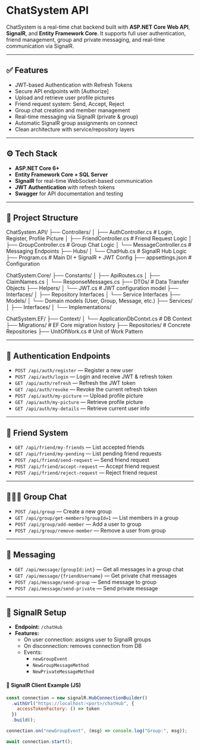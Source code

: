 # ChatSystem API

ChatSystem is a real-time chat backend built with **ASP.NET Core Web API**, **SignalR**, and **Entity Framework Core**. It supports full user authentication, friend management, group and private messaging, and real-time communication via SignalR.

---

## ✅ Features

- JWT-based Authentication with Refresh Tokens
- Secure API endpoints with [Authorize]
- Upload and retrieve user profile pictures
- Friend request system: Send, Accept, Reject
- Group chat creation and member management
- Real-time messaging via SignalR (private & group)
- Automatic SignalR group assignments on connect
- Clean architecture with service/repository layers

---

## ⚙️ Tech Stack

- **ASP.NET Core 6+**
- **Entity Framework Core + SQL Server**
- **SignalR** for real-time WebSocket-based communication
- **JWT Authentication** with refresh tokens
- **Swagger** for API documentation and testing

---

## 📁 Project Structure

ChatSystem.API/
├── Controllers/
│ ├── AuthController.cs # Login, Register, Profile Picture
│ ├── FriendController.cs # Friend Request Logic
│ ├── GroupController.cs # Group Chat Logic
│ └── MessageController.cs # Messaging Endpoints
├── Hubs/
│ └── ChatHub.cs # SignalR Hub Logic
├── Program.cs # Main DI + SignalR + JWT Config
├── appsettings.json # Configuration

ChatSystem.Core/
├── Constants/
│ ├── ApiRoutes.cs
│ ├── ClaimNames.cs
│ └── ResponseMessages.cs
├── DTOs/ # Data Transfer Objects
├── Helpers/
│ └── JWT.cs # JWT configuration model
├── Interfaces/
│ ├── Repository Interfaces
│ └── Service Interfaces
├── Models/
│ └── Domain models (User, Group, Message, etc.)
├── Services/
│ ├── Interfaces/
│ └── Implementations/

ChatSystem.EF/
├── Context/
│ └── ApplicationDbContxt.cs # DB Context
├── Migrations/ # EF Core migration history
├── Repositories/ # Concrete Repositories
├── UnitOfWork.cs # Unit of Work Pattern


---

## 🔐 Authentication Endpoints

- `POST /api/auth/register` — Register a new user  
- `POST /api/auth/login` — Login and receive JWT & refresh token  
- `GET /api/auth/refresh` — Refresh the JWT token  
- `GET /api/auth/revoke` — Revoke the current refresh token  
- `POST /api/auth/my-picture` — Upload profile picture  
- `GET /api/auth/my-picture` — Retrieve profile picture  
- `GET /api/auth/my-details` — Retrieve current user info  

---

## 👥 Friend System

- `GET /api/friend/my-friends` — List accepted friends  
- `GET /api/friend/my-pending` — List pending friend requests  
- `POST /api/friend/send-request` — Send friend request  
- `POST /api/friend/accept-request` — Accept friend request  
- `POST /api/friend/reject-request` — Reject friend request  

---

## 🧑‍🤝‍🧑 Group Chat

- `POST /api/group` — Create a new group  
- `GET /api/group/get-members?groupId=1` — List members in a group  
- `POST /api/group/add-member` — Add a user to group  
- `POST /api/group/remove-member` — Remove a user from group  

---

## 💬 Messaging

- `GET /api/message/{groupId:int}` — Get all messages in a group chat  
- `GET /api/message/{friendUsername}` — Get private chat messages  
- `POST /api/message/send-group` — Send message to group  
- `POST /api/message/send-private` — Send private message  

---

## 🔌 SignalR Setup

- **Endpoint:** `/chatHub`
- **Features:**
  - On user connection: assigns user to SignalR groups
  - On disconnection: removes connection from DB
  - Events:
    - `newGroupEvent`
    - `NewGroupMessageMethod`
    - `NewPrivateMessageMethod`

#### 🔧 SignalR Client Example (JS)

```javascript
const connection = new signalR.HubConnectionBuilder()
  .withUrl("https://localhost:<port>/chatHub", {
    accessTokenFactory: () => token
  })
  .build();

connection.on("newGroupEvent", (msg) => console.log("Group:", msg));

await connection.start();
